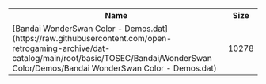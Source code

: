 <table>
<tr><th>Name</th><th>Size</th></tr>
<tr><td>[Bandai WonderSwan Color - Demos.dat](https://raw.githubusercontent.com/open-retrogaming-archive/dat-catalog/main/root/basic/TOSEC/Bandai/WonderSwan Color/Demos/Bandai WonderSwan Color - Demos.dat)</td><td>10278</td></tr>
</table>
